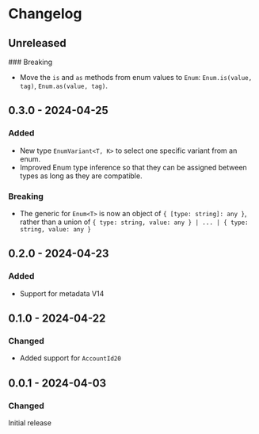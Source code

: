 # Changelog

## Unreleased

### Breaking

- Move the `is` and `as` methods from enum values to `Enum`: `Enum.is(value, tag)`, `Enum.as(value, tag)`.

## 0.3.0 - 2024-04-25

### Added

- New type `EnumVariant<T, K>` to select one specific variant from an enum.
- Improved Enum type inference so that they can be assigned between types as long as they are compatible.

### Breaking

- The generic for `Enum<T>` is now an object of `{ [type: string]: any }`, rather than a union of `{ type: string, value: any } | ... | { type: string, value: any }`

## 0.2.0 - 2024-04-23

### Added

- Support for metadata V14

## 0.1.0 - 2024-04-22

### Changed

- Added support for `AccountId20`

## 0.0.1 - 2024-04-03

### Changed

Initial release
